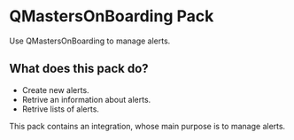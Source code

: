 # QMastersOnBoarding Pack
Use QMastersOnBoarding to manage alerts.

## What does this pack do?

- Create new alerts.
- Retrive an information about alerts.
- Retrive lists of alerts.

This pack contains an integration, whose main purpose is to manage alerts.
